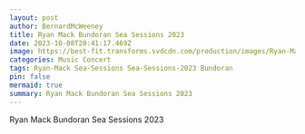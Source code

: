 ```yaml
---
layout: post
author: BernardMcWeeney
title: Ryan Mack Bundoran Sea Sessions 2023
date: 2023-10-08T20:41:17.469Z
image: https://best-fit.transforms.svdcdn.com/production/images/Ryan-Mack-Press-shot-2-Jan23.jpg?w=1200&h=800&q=100&auto=format&fit=crop&dm=1676115783&s=d624439cc05d5750f6e7b67a02a10440
categories: Music Concert
tags: Ryan-Mack Sea-Sessions Sea-Sessions-2023 Bundoran
pin: false
mermaid: true
summary: Ryan Mack Bundoran Sea Sessions 2023
---
```

Ryan Mack Bundoran Sea Sessions 2023